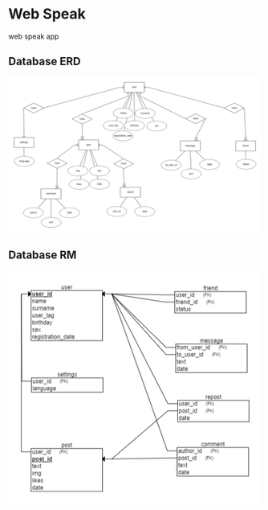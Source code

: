 # Web Speak
web speak app


## Database ERD
![My Remote Image](https://github.com/Dmytro27Ind/images/blob/main/web_speak_ERD.png)


## Database RM
![My Remote Image](https://github.com/Dmytro27Ind/images/blob/main/web_speak_RD.png)